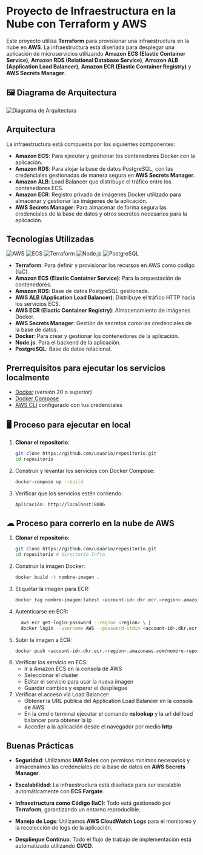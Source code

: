 # Proyecto de Infraestructura en la Nube con Terraform y AWS

Este proyecto utiliza **Terraform** para provisionar una infraestructura en la nube en **AWS**. La infraestructura está diseñada para desplegar una aplicación de microservicios utilizando **Amazon ECS (Elastic Container Service)**, **Amazon RDS (Relational Database Service)**, **Amazon ALB (Application Load Balancer)**, **Amazon ECR (Elastic Container Registry)** y **AWS Secrets Manager**.

## 🖼️ Diagrama de Arquitectura

![Diagrama de Arquitectura](https://github.com/user-attachments/assets/70dd2e53-85cb-4694-8716-0ab6ac70e8bb)

## Arquitectura

La infraestructura está compuesta por los siguientes componentes:

- **Amazon ECS**: Para ejecutar y gestionar los contenedores Docker con la aplicación.
- **Amazon RDS**: Para alojar la base de datos PostgreSQL, con las credenciales gestionadas de manera segura en **AWS Secrets Manager**.
- **Amazon ALB**: Load Balancer que distribuye el tráfico entre los contenedores ECS.
- **Amazon ECR**: Registro privado de imágenes Docker utilizado para almacenar y gestionar las imágenes de la aplicación.
- **AWS Secrets Manager**: Para almacenar de forma segura las credenciales de la base de datos y otros secretos necesarios para la aplicación.

## Tecnologías Utilizadas

![AWS](https://img.shields.io/badge/AWS-232F3E?style=for-the-badge&logo=amazonaws&logoColor=white)
![ECS](https://img.shields.io/badge/ECS-FF9900?style=for-the-badge&logo=amazonaws&logoColor=white)
![Terraform](https://img.shields.io/badge/Terraform-7A3E1B?style=for-the-badge&logo=terraform&logoColor=white)
![Node.js](https://img.shields.io/badge/Node.js-339933?style=for-the-badge&logo=node.js&logoColor=white)
![PostgreSQL](https://img.shields.io/badge/PostgreSQL-336791?style=for-the-badge&logo=postgresql&logoColor=white)

- **Terraform**: Para definir y provisionar los recursos en AWS como código (IaC).
- **Amazon ECS (Elastic Container Service)**: Para la orquestación de contenedores.
- **Amazon RDS**: Base de datos PostgreSQL gestionada.
- **AWS ALB (Application Load Balancer)**: Distribuye el tráfico HTTP hacia los servicios ECS.
- **AWS ECR (Elastic Container Registry)**: Almacenamiento de imágenes Docker.
- **AWS Secrets Manager**: Gestión de secretos como las credenciales de la base de datos.
- **Docker**: Para crear y gestionar los contenedores de la aplicación.
- **Node.js**: Para el backend de la aplicación.
- **PostgreSQL**: Base de datos relacional.

## Prerrequisitos para ejecutar los servicios localmente
- [Docker](https://docs.docker.com/get-docker/) (versión 20 o superior)
- [Docker Compose](https://docs.docker.com/compose/install/)
- [AWS CLI](https://docs.aws.amazon.com/cli/latest/userguide/install-cliv2.html) configurado con tus credenciales

## 🖥 Proceso para ejecutar en local

1. **Clonar el repositorio**:
   ```bash
   git clone https://github.com/usuario/repositorio.git
   cd repositorio
2. Construir y levantar los servicios con Docker Compose:
   ```bash
   docker-compose up --build
3. Verificar que los servicios estén corriendo:
   ```bash
   Aplicación: http://localhost:8086
   
## ☁ Proceso para correrlo en la nube de AWS

1. **Clonar el repositorio**:
   ```bash
   git clone https://github.com/usuario/repositorio.git
   cd repositorio # directorio Infra

2. Construir la imagen Docker:
    ```bash
   docker build -t nombre-imagen .

3. Etiquetar la imagen para ECR:
   ```bash
   docker tag nombre-imagen:latest <account-id>.dkr.ecr.<region>.amazonaws.com/nombre-repo:latest
4. Autenticarse en ECR:
   ```bash
     aws ecr get-login-password --region <region> \ |
     docker login --username AWS --password-stdin <account-id>.dkr.ecr.<region>.amazonaws.com
5. Subir la imagen a ECR:
   ```bash
   docker push <account-id>.dkr.ecr.<region>.amazonaws.com/nombre-repo:latest
6. Verificar los servicio en ECS:
   - Ir a Amazon ECS en la consola de AWS
   - Seleccionar el cluster
   - Editar el servicio para usar la nueva imagen
   - Guardar cambios y esperar el despliegue
7. Verificar el acceso vía Load Balancer:
   - Obtener la URL pública del Application Load Balancer en la consola de AWS
   - En la cmd o terminal ejecutar el comando **nslookup** y la url del load balancer para obtener la ip 
   - Acceder a la aplicación desde el navegador por medio **http**

## Buenas Prácticas

- **Seguridad**: Utilizamos **IAM Roles** con permisos mínimos necesarios y almacenamos las credenciales de la base de datos en **AWS Secrets Manager**.

- **Escalabilidad**: La infraestructura está diseñada para ser escalable automáticamente con **ECS Fargate**.

- **Infraestructura como Código (IaC)**: Todo está gestionado por **Terraform**, garantizando un entorno reproducible.

- **Manejo de Logs**: Utilizamos **AWS CloudWatch Logs** para el monitoreo y la recolección de logs de la aplicación.

- **Despliegue Continuo**: Todo el flujo de trabajo de implementación está automatizado utilizando **CI/CD**.
